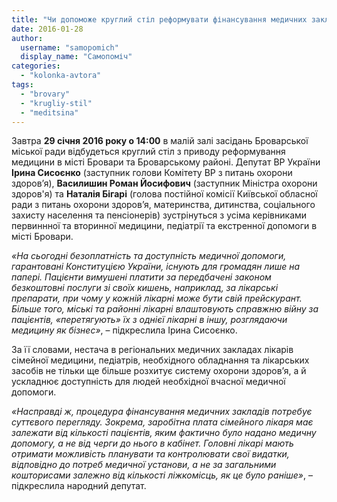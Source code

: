 ```yaml
---
title: "Чи допоможе круглий стіл реформувати фінансування медичних закладів в Броварах?"
date: 2016-01-28
author: 
  username: "samopomich"
  display_name: "Самопоміч"
categories: 
  - "kolonka-avtora"
tags: 
  - "brovary"
  - "krugliy-stil"
  - "meditsina"
---
```


Завтра **29 січня 2016 року о 14:00** в малій залі засідань Броварської міської ради відбудеться круглий стіл з приводу реформування медицини в місті Бровари та Броварському районі. Депутат ВР України **Ірина Сисоєнко** (заступник голови Комітету ВР з питань охорони здоров’я), **Василишин Роман Йосифович** (заступник Міністра охорони здоров'я) та **Наталія Бігарі** (голова постійної комісії Київської обласної ради з питань охорони здоров’я, материнства, дитинства, соціального захисту населення та пенсіонерів) зустрінуться з усіма керівниками первиннної та вторинної медицини, педіатрії та екстренної допомоги в місті Бровари.

_«На сьогодні безоплатність та доступність медичної допомоги, гарантовані Конституцією України, існують для громадян лише на папері. Пацієнти вимушені платити за передбачені законом безкоштовні послуги зі своїх кишень, наприклад, за лікарські препарати, при чому у кожній лікарні може бути свій прейскурант. Більше того, міські та районні лікарні влаштовують справжню війну за пацієнтів, «перетягують» їх з однієї лікарні в іншу, розглядаючи медицину як бізнес»_, – підкреслила Ірина Сисоєнко.

За її словами, нестача в регіональних медичних закладах лікарів сімейної медицини, педіатрів, необхідного обладнання та лікарських засобів не тільки ще більше розхитує систему охорони здоров’я, а й ускладнює доступність для людей необхідної вчасної медичної допомоги.

_«Насправді ж, процедура фінансування медичних закладів потребує суттєвого перегляду. Зокрема, заробітна плата сімейного лікаря має залежати від кількості пацієнтів, яким фактично було надано медичну допомогу, а не від черги до нього в кабінет. Головні лікарі мають отримати можливість планувати та контролювати свої видатки, відповідно до потреб медичної установи, а не за загальними кошторисами залежно від кількості ліжкомісць, як це було раніше»_, – підкреслила народний депутат.
